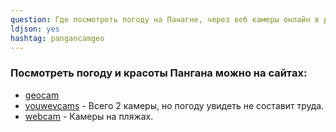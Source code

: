 ```yaml
---
question: Где посмотреть погоду на Панагне, через веб камеры онлайн в реальном времени?
ldjson: yes
hashtag: pangancamgeo
---
```


### Посмотреть погоду и красоты Пангана можно на сайтах:

* [geocam](https://www.geocam.ru/in/ko_pha-ngan/)
* [youwevcams](https://youwebcams.net/online/tag/ostrov-pxangan/) - Всего 2 камеры, но погоду увидеть не составит труда.
* [webcam](http://webcam-online.net/r/aziya/tailand/pangan) - Камеры на пляжах.
